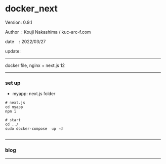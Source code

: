 ﻿# docker_next

 Version: 0.9.1

 Author  : Kouji Nakashima / kuc-arc-f.com

 date    : 2022/03/27

 update:

***

docker file, nginx + next.js 12

***
### set up 

* myapp: next.js folder

```
# next.js
cd myapp
npm i

# start
cd ../
sudo docker-compose  up -d


```

***
### blog


***

